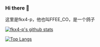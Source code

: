 ### Hi there 👋

这里是fkx4-p，他也叫FFEE_CO，是一个鸽子

[![fkx4-p's github stats](https://github-readme-stats.vercel.app/api?username=fkx4-p&show_icons=true)](https://github.com/anuraghazra/github-readme-stats)  

[![Top Langs](https://github-readme-stats.vercel.app/api/top-langs/?username=fkx4-p)](https://github.com/anuraghazra/github-readme-stats)  
